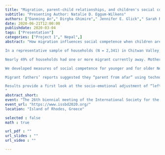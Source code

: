 ```yaml
---
title: "Migration, parent-child relationships, and children's social competence in Nepal. "
subtitle: "Presenting Author: Natalie D. Eggum-Wilkens"
authors: ["Danming An"," Dirgha Ghimire"," Jennifer E. Glick"," Sarah R. Hayford"," Scott T. Yabiku","M. Dalal Safa"," Jingyi Xu"," Robert Bradley",]
date: 2020-06-21T12:00:00
publishdate: 2020-03-04
tags: ["Presentation"]
categories: ["Project 1"," Nepal",]
abstract: "How migration influences social competence when children are left-behind in their communities of origin is not well understood. We believe family members’ migration alters children’s experiences, and how family members engage with and provide resources to children. In turn, these changes may affect social competence. We investigated how migration predicts parent-child communication, social support, and children’s social competence using Year 1 data from our longitudinal study. 

In a representative sample of households (N = 2,341) in Chitwan Valley, Nepal, we interviewed caregivers of 5 to 17 year olds. The older children (≥ 11 years) also provided self-reports. Furthermore, we interviewed currently migrating fathers (n = 597). 

Nearly 49% of households had one or more migrant currently away. Mothers from 8.1%, and fathers from 54.0%, of households had migrated at least once. Migration was associated with differences in parent-child communication. For instance, if mothers were away (vs. not) children communicated less with both parents, and if fathers were away (vs. not) children had less communication with fathers. If at least one household member was currently migrating (vs. nobody migrating) or if more family members were migrating, children received less social support from parents but more support from other family members. 

We developed measures of social competence for younger and for older Nepali children. Household members’ current migration and history of migration negatively predicted both social competence dimensions--behavioral control and social initiative, controlling for children’s sex, age, caste, household assets, and caregivers’ education. 

Migrant fathers’ reports suggested they “parent from afar” using technology. Some aspects of migrant father-child relationships predicted left-behind children’s behavioral control and social initiative (controlling for sex, age, caste, assets, and education). 

Results provide a first look at the socio-emotional adjustment of “left-behind” children in Nepal, and initial support for our ideas regarding how migration affects social competence. 
"
abstract_short: 
event: "The 26th biennial meeting of the International Society for the Study of Behavioural Development"
event_url: "https://www.issbd2020.org/"
location: "Island of Rhodes, Greece"

selected : false
math : true

url_pdf : ""
url_slides : ""
url_video : ""

---
```

